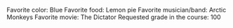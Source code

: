 Favorite color: Blue 
Favorite food: Lemon pie
Favorite musician/band: Arctic Monkeys
Favorite movie: The Dictator
Requested grade in the course: 100
